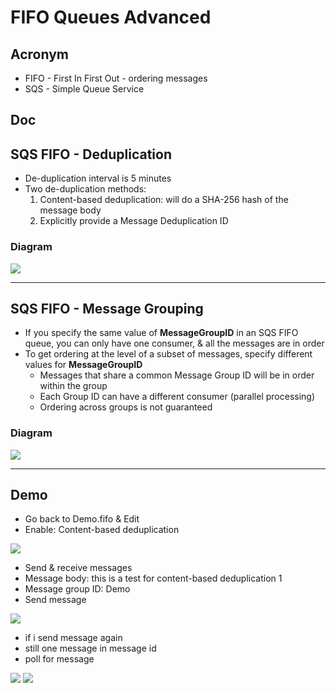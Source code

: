 # FIFO Queues Advanced

## Acronym
* FIFO - First In First Out - ordering messages
* SQS - Simple Queue Service

## Doc

## SQS FIFO - Deduplication
* De-duplication interval is 5 minutes
* Two de-duplication methods:
    1) Content-based deduplication: will do a SHA-256 hash of the message body
    2) Explicitly provide a Message Deduplication ID
    
### Diagram
[<img src="https://i.imgur.com/C7HVfPS.png">](https://i.imgur.com/C7HVfPS.png)

---

## SQS FIFO - Message Grouping
* If you specify the same value of **MessageGroupID** in an SQS FIFO queue, you can only have one consumer, & all the 
  messages are in order
* To get ordering at the level of a subset of messages, specify different values for **MessageGroupID**
    * Messages that share a common Message Group ID will be in order within the group
    * Each Group ID can have a different consumer (parallel processing)
    * Ordering across groups is not guaranteed
    
### Diagram
[<img src="https://i.imgur.com/u76vrij.png">](https://i.imgur.com/u76vrij.png)

---

## Demo
* Go back to Demo.fifo  & Edit
* Enable: Content-based deduplication

[<img src="https://i.imgur.com/DundiWG.png">](https://i.imgur.com/DundiWG.png)

* Send & receive messages
* Message body: this is a test for content-based deduplication 1
* Message group ID: Demo
* Send message

[<img src="https://i.imgur.com/2rsec60.png">](https://i.imgur.com/2rsec60.png)

* if i send message again
* still one message in message id
* poll for message

[<img src="https://i.imgur.com/D4xyvkc.png">](https://i.imgur.com/D4xyvkc.png)
[<img src="https://i.imgur.com/YkKUZPA.png">](https://i.imgur.com/YkKUZPA.png)
